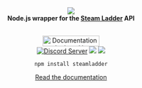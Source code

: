 <div align="center">
  <img src="https://i.imgur.com/LY3adQk.png"><br>
  <b>Node.js wrapper for the <a href="https://steamladder.com/">Steam Ladder</a> API</b>
  <br><br>
  <p>
    <a href="https://netlify.com/"><img src="https://i.imgur.com/oJjg6fA.png" alt="Documentation deployed by Netlify" width="128" height="24"></a>
    <br>
    <a href="https://support.switchblade.xyz/"><img src="https://img.shields.io/badge/dynamic/json.svg?style=flat-square&label=chat%20on%20Discord&colorB=7289DA&url=https%3A%2F%2Fdiscordapp.com%2Fapi%2Fservers%2F445203868624748555%2Fembed.json&query=%24.members.length&suffix=%20online" alt="Discord Server"/></a>
    <a href="https://david-dm.org/SwitchbladeBot/steamladder.js"><img src="https://david-dm.org/SwitchbladeBot/steamladder.js/status.svg?style=flat-square"/></a>
    <a href="https://david-dm.org/SwitchbladeBot/steamladder.js?type=dev"><img src="https://david-dm.org/SwitchbladeBot/steamladder.js/dev-status.svg?style=flat-square"/></a>
  </p>
  
  `npm install steamladder`
  
  <a href="http://steamladder.switchblade.xyz/">Read the documentation</a>
</div>
